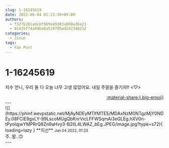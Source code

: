 ```yaml
---
slug: 1-16245619
date: 2022-06-04 01:21:30+09:00
authors:
  - f327b281adcbf969e49303a080a36a21
  - 01435f74a49ba8a519705ad242348232
categories:
  - Jisun
tags:
  - Fan Post
---
```


# 1-16245619

<div class="post-container" markdown="1">
<div class="content-container md-sidebar__scrollwrap" markdown="1">

지수 언니, 우리 둘 다 오늘 너무 고생 많았어요. 내일 주말을 즐기자!! &lt;♡&gt;

</div>
</div>

<div style="text-align: right;" markdown="1">
<a href="https://weverse.io/fromis9/fanpost/1-16245619" style="text-align: right;">:material-share:{.big-emoji}</a>
</div>
---

<div class="comments-container md-sidebar__scrollwrap" markdown="1">
<div class="comment" markdown="1">
<div class='id-container' markdown="1">
![](https://phinf.wevpstatic.net/MjAyNDEyMTlfMTE5/MDAxNzM0NTgzMjY0NDEy.08FClE9gxLY-99LscoMUgQbKnrVicLFFWSqmAi3eGLEg.hXV0n-tPyoIqjwYMPRrQ8Zn9aHvy3-B2llL4LWAZ_bEg.JPEG/image.jpg?type=s72){ loading=lazy }
**<span class="artist">지선</span>** <small>Jun 04 2022, 01:23</small><br>
</div>
<div class='comment-body' markdown="1">
주..말..🙃
</div>
</div>
</div>
---
